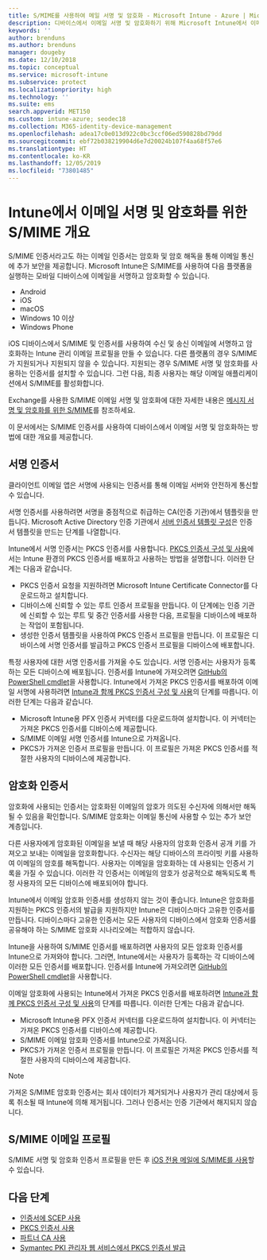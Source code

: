 ```yaml
---
title: S/MIME를 사용하여 메일 서명 및 암호화 - Microsoft Intune - Azure | Microsoft Docs
description: 디바이스에서 이메일 서명 및 암호화하기 위해 Microsoft Intune에서 이메일 디지털 인증서를 사용하는 방법을 알아봅니다. 이러한 인증서는 S/MIME라고 하고 디바이스 구성 프로필을 사용하여 구성됩니다. 서명 및 암호화 인증서는 PKCS 또는 프라이빗 인증서를 사용하고 커넥터를 사용하여 인증서를 가져옵니다.
keywords: ''
author: brenduns
ms.author: brenduns
manager: dougeby
ms.date: 12/10/2018
ms.topic: conceptual
ms.service: microsoft-intune
ms.subservice: protect
ms.localizationpriority: high
ms.technology: ''
ms.suite: ems
search.appverid: MET150
ms.custom: intune-azure; seodec18
ms.collection: M365-identity-device-management
ms.openlocfilehash: adea17c0e013d922c0bc3ccf06ed590828bd79dd
ms.sourcegitcommit: ebf72b038219904d6e7d20024b107f4aa68f57e6
ms.translationtype: HT
ms.contentlocale: ko-KR
ms.lasthandoff: 12/05/2019
ms.locfileid: "73801485"
---
```

# <a name="smime-overview-to-sign-and-encrypt-email-in-intune"></a>Intune에서 이메일 서명 및 암호화를 위한 S/MIME 개요

S/MIME 인증서라고도 하는 이메일 인증서는 암호화 및 암호 해독을 통해 이메일 통신에 추가 보안을 제공합니다. Microsoft Intune은 S/MIME를 사용하여 다음 플랫폼을 실행하는 모바일 디바이스에 이메일을 서명하고 암호화할 수 있습니다.

- Android
- iOS
- macOS
- Windows 10 이상
- Windows Phone

iOS 디바이스에서 S/MIME 및 인증서를 사용하여 수신 및 송신 이메일에 서명하고 암호화하는 Intune 관리 이메일 프로필을 만들 수 있습니다. 다른 플랫폼의 경우 S/MIME가 지원되거나 지원되지 않을 수 있습니다. 지원되는 경우 S/MIME 서명 및 암호화를 사용하는 인증서를 설치할 수 있습니다. 그런 다음, 최종 사용자는 해당 이메일 애플리케이션에서 S/MIME를 활성화합니다.

Exchange를 사용한 S/MIME 이메일 서명 및 암호화에 대한 자세한 내용은 [메시지 서명 및 암호화를 위한 S/MIME](https://docs.microsoft.com/Exchange/policy-and-compliance/smime)를 참조하세요.

이 문서에서는 S/MIME 인증서를 사용하여 디바이스에서 이메일 서명 및 암호화하는 방법에 대한 개요를 제공합니다.

## <a name="signing-certificates"></a>서명 인증서

클라이언트 이메일 앱은 서명에 사용되는 인증서를 통해 이메일 서버와 안전하게 통신할 수 있습니다.

서명 인증서를 사용하려면 서명을 중점적으로 취급하는 CA(인증 기관)에서 템플릿을 만듭니다. Microsoft Active Directory 인증 기관에서 [서버 인증서 템플릿 구성](https://docs.microsoft.com/windows-server/networking/core-network-guide/cncg/server-certs/configure-the-server-certificate-template)은 인증서 템플릿을 만드는 단계를 나열합니다.

Intune에서 서명 인증서는 PKCS 인증서를 사용합니다. [PKCS 인증서 구성 및 사용](certficates-pfx-configure.md)에서는 Intune 환경의 PKCS 인증서를 배포하고 사용하는 방법을 설명합니다. 이러한 단계는 다음과 같습니다.

- PKCS 인증서 요청을 지원하려면 Microsoft Intune Certificate Connector를 다운로드하고 설치합니다.
- 디바이스에 신뢰할 수 있는 루트 인증서 프로필을 만듭니다. 이 단계에는 인증 기관에 신뢰할 수 있는 루트 및 중간 인증서를 사용한 다음, 프로필을 디바이스에 배포하는 작업이 포함됩니다.
- 생성한 인증서 템플릿을 사용하여 PKCS 인증서 프로필을 만듭니다. 이 프로필은 디바이스에 서명 인증서를 발급하고 PKCS 인증서 프로필을 디바이스에 배포합니다.

특정 사용자에 대한 서명 인증서를 가져올 수도 있습니다. 서명 인증서는 사용자가 등록하는 모든 디바이스에 배포됩니다. 인증서를 Intune에 가져오려면 [GitHub의 PowerShell cmdlet](https://github.com/Microsoft/Intune-Resource-Access)을 사용합니다. Intune에서 가져온 PKCS 인증서를 배포하여 이메일 서명에 사용하려면 [Intune과 함께 PKCS 인증서 구성 및 사용](certficates-pfx-configure.md)의 단계를 따릅니다. 이러한 단계는 다음과 같습니다.

- Microsoft Intune용 PFX 인증서 커넥터를 다운로드하여 설치합니다. 이 커넥터는 가져온 PKCS 인증서를 디바이스에 제공합니다.
- S/MIME 이메일 서명 인증서를 Intune으로 가져옵니다.
- PKCS가 가져온 인증서 프로필을 만듭니다. 이 프로필은 가져온 PKCS 인증서를 적절한 사용자의 디바이스에 제공합니다.

## <a name="encryption-certificates"></a>암호화 인증서

암호화에 사용되는 인증서는 암호화된 이메일의 암호가 의도된 수신자에 의해서만 해독될 수 있음을 확인합니다. S/MIME 암호화는 이메일 통신에 사용할 수 있는 추가 보안 계층입니다.

다른 사용자에게 암호화된 이메일을 보낼 때 해당 사용자의 암호화 인증서 공개 키를 가져오고 보내는 이메일을 암호화합니다. 수신자는 해당 디바이스의 프라이빗 키를 사용하여 이메일의 암호를 해독합니다. 사용자는 이메일을 암호화하는 데 사용되는 인증서 기록을 가질 수 있습니다. 이러한 각 인증서는 이메일의 암호가 성공적으로 해독되도록 특정 사용자의 모든 디바이스에 배포되어야 합니다.

Intune에서 이메일 암호화 인증서를 생성하지 않는 것이 좋습니다. Intune은 암호화를 지원하는 PKCS 인증서의 발급을 지원하지만 Intune은 디바이스마다 고유한 인증서를 만듭니다. 디바이스마다 고유한 인증서는 모든 사용자의 디바이스에서 암호화 인증서를 공유해야 하는 S/MIME 암호화 시나리오에는 적합하지 않습니다.

Intune을 사용하여 S/MIME 인증서를 배포하려면 사용자의 모든 암호화 인증서를 Intune으로 가져와야 합니다. 그러면, Intune에서는 사용자가 등록하는 각 디바이스에 이러한 모든 인증서를 배포합니다. 인증서를 Intune에 가져오려면 [GitHub의 PowerShell cmdlet](https://github.com/Microsoft/Intune-Resource-Access)을 사용합니다.

이메일 암호화에 사용되는 Intune에서 가져온 PKCS 인증서를 배포하려면 [Intune과 함께 PKCS 인증서 구성 및 사용](certficates-pfx-configure.md)의 단계를 따릅니다. 이러한 단계는 다음과 같습니다.

- Microsoft Intune용 PFX 인증서 커넥터를 다운로드하여 설치합니다. 이 커넥터는 가져온 PKCS 인증서를 디바이스에 제공합니다.
- S/MIME 이메일 암호화 인증서를 Intune으로 가져옵니다.
- PKCS가 가져온 인증서 프로필을 만듭니다. 이 프로필은 가져온 PKCS 인증서를 적절한 사용자의 디바이스에 제공합니다.

 > [!NOTE]
 > 가져온 S/MIME 암호화 인증서는 회사 데이터가 제거되거나 사용자가 관리 대상에서 등록 취소될 때 Intune에 의해 제거됩니다. 그러나 인증서는 인증 기관에서 해지되지 않습니다.

## <a name="smime-email-profiles"></a>S/MIME 이메일 프로필

S/MIME 서명 및 암호화 인증서 프로필을 만든 후 [iOS 전용 메일에 S/MIME를 사용](../configuration/email-settings-ios.md)할 수 있습니다.

## <a name="next-steps"></a>다음 단계

- [인증서에 SCEP 사용](certificates-scep-configure.md)
- [PKCS 인증서 사용](certficates-pfx-configure.md)
- [파트너 CA 사용](certificate-authority-add-scep-overview.md)
- [Symantec PKI 관리자 웹 서비스에서 PKCS 인증서 발급](certificates-digicert-configure.md)
